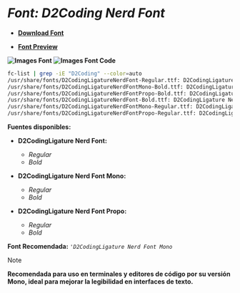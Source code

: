 <!-- Autor: Daniel Benjamin Perez Morales -->
<!-- GitHub: https://github.com/DanielPerezMoralesDev13 -->
<!-- Correo electrónico: danielperezdev@proton.me -->

# ***Font: D2Coding Nerd Font***

- **[Download Font](https://github.com/ryanoasis/nerd-fonts/releases/download/v3.2.1/D2Coding.zip "https://github.com/ryanoasis/nerd-fonts/releases/download/v3.2.1/D2Coding.zip")**

- **[Font Preview](https://www.programmingfonts.org/#d2coding "https://www.programmingfonts.org/#d2coding")**

**![Images Font](../../Fonts/D2Coding%20Nerd%20Font.png "Fonts/D2Coding Nerd Font.png")**
**![Images Font Code](../../Font%20Images%20Code/D2Coding%20Nerd%20Font%20Code.png "Font Images Code/D2Coding Nerd Font Code.png")**

```bash
fc-list | grep -iE "D2Coding" --color=auto
/usr/share/fonts/D2CodingLigatureNerdFont-Regular.ttf: D2CodingLigature Nerd Font:style=Regular
/usr/share/fonts/D2CodingLigatureNerdFontMono-Bold.ttf: D2CodingLigature Nerd Font Mono:style=Bold
/usr/share/fonts/D2CodingLigatureNerdFontPropo-Bold.ttf: D2CodingLigature Nerd Font Propo:style=Bold
/usr/share/fonts/D2CodingLigatureNerdFont-Bold.ttf: D2CodingLigature Nerd Font:style=Bold
/usr/share/fonts/D2CodingLigatureNerdFontMono-Regular.ttf: D2CodingLigature Nerd Font Mono:style=Regular
/usr/share/fonts/D2CodingLigatureNerdFontPropo-Regular.ttf: D2CodingLigature Nerd Font Propo:style=Regular
```

**Fuentes disponibles:**

- **D2CodingLigature Nerd Font:**
  - *Regular*
  - *Bold*

- **D2CodingLigature Nerd Font Mono:**
  - *Regular*
  - *Bold*

- **D2CodingLigature Nerd Font Propo:**
  - *Regular*
  - *Bold*

**Font Recomendada:** *`'D2CodingLigature Nerd Font Mono`*

> [!NOTE]
> **Recomendada para uso en terminales y editores de código por su versión Mono, ideal para mejorar la legibilidad en interfaces de texto.**
